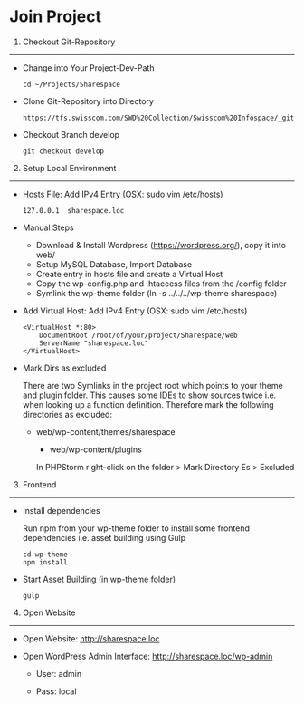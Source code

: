 Join Project
============


1) Checkout Git-Repository
--------------------------


* Change into Your Project-Dev-Path

      cd ~/Projects/Sharespace

* Clone Git-Repository into Directory

      https://tfs.swisscom.com/SWD%20Collection/Swisscom%20Infospace/_git/Swisscom%20Sharespace%20Landingpage

* Checkout Branch develop

      git checkout develop


2) Setup Local Environment
--------------------------

* Hosts File: Add IPv4 Entry (OSX: sudo vim /etc/hosts)

      127.0.0.1  sharespace.loc
     

* Manual Steps

  * Download & Install Wordpress (https://wordpress.org/), copy it into web/ 
  * Setup MySQL Database, Import Database
  * Create entry in hosts file and create a Virtual Host
  * Copy the wp-config.php and .htaccess files from the /config folder
  * Symlink the wp-theme folder (ln -s ../../../wp-theme sharespace)
  

* Add Virtual Host: Add IPv4 Entry (OSX: sudo vim /etc/hosts)
  
      <VirtualHost *:80>
          DocumentRoot /root/of/your/project/Sharespace/web
          ServerName "sharespace.loc"
      </VirtualHost>

* Mark Dirs as excluded

  There are two Symlinks in the project root which points to your theme and plugin folder. This causes some IDEs to show sources twice i.e. when looking up a function definition. Therefore mark the following directories as excluded:

  * web/wp-content/themes/sharespace

 	* web/wp-content/plugins

    In PHPStorm right-click on the folder > Mark Directory Es > Excluded


3) Frontend
-----------

* Install dependencies

  Run npm from your wp-theme folder to install some frontend dependencies i.e. asset building using Gulp

      cd wp-theme
      npm install

* Start Asset Building (in wp-theme folder)

      gulp


4) Open Website
---------------

* Open Website: http://sharespace.loc

* Open WordPress Admin Interface: http://sharespace.loc/wp-admin

  * User: admin

  * Pass: local
